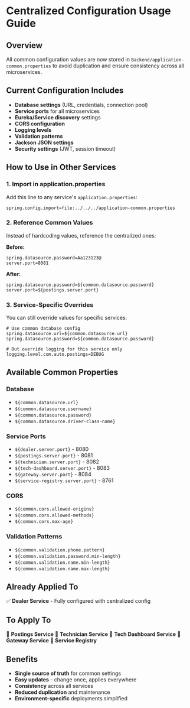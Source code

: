 # Centralized Configuration Usage Guide

## Overview

All common configuration values are now stored in `Backend/application-common.properties` to avoid duplication and ensure consistency across all microservices.

## Current Configuration Includes

- **Database settings** (URL, credentials, connection pool)
- **Service ports** for all microservices
- **Eureka/Service discovery** settings
- **CORS configuration**
- **Logging levels**
- **Validation patterns**
- **Jackson JSON settings**
- **Security settings** (JWT, session timeout)

## How to Use in Other Services

### 1. Import in application.properties

Add this line to any service's `application.properties`:

```properties
spring.config.import=file:../../../application-common.properties
```

### 2. Reference Common Values

Instead of hardcoding values, reference the centralized ones:

**Before:**

```properties
spring.datasource.password=Aa123123@
server.port=8081
```

**After:**

```properties
spring.datasource.password=${common.datasource.password}
server.port=${postings.server.port}
```

### 3. Service-Specific Overrides

You can still override values for specific services:

```properties
# Use common database config
spring.datasource.url=${common.datasource.url}
spring.datasource.password=${common.datasource.password}

# But override logging for this service only
logging.level.com.auto.postings=DEBUG
```

## Available Common Properties

### Database

- `${common.datasource.url}`
- `${common.datasource.username}`
- `${common.datasource.password}`
- `${common.datasource.driver-class-name}`

### Service Ports

- `${dealer.server.port}` - 8080
- `${postings.server.port}` - 8081
- `${technician.server.port}` - 8082
- `${tech-dashboard.server.port}` - 8083
- `${gateway.server.port}` - 8084
- `${service-registry.server.port}` - 8761

### CORS

- `${common.cors.allowed-origins}`
- `${common.cors.allowed-methods}`
- `${common.cors.max-age}`

### Validation Patterns

- `${common.validation.phone.pattern}`
- `${common.validation.password.min-length}`
- `${common.validation.name.min-length}`
- `${common.validation.name.max-length}`

## Already Applied To

✅ **Dealer Service** - Fully configured with centralized config

## To Apply To

🔄 **Postings Service**
🔄 **Technician Service**
🔄 **Tech Dashboard Service**
🔄 **Gateway Service**
🔄 **Service Registry**

## Benefits

- **Single source of truth** for common settings
- **Easy updates** - change once, applies everywhere
- **Consistency** across all services
- **Reduced duplication** and maintenance
- **Environment-specific** deployments simplified
